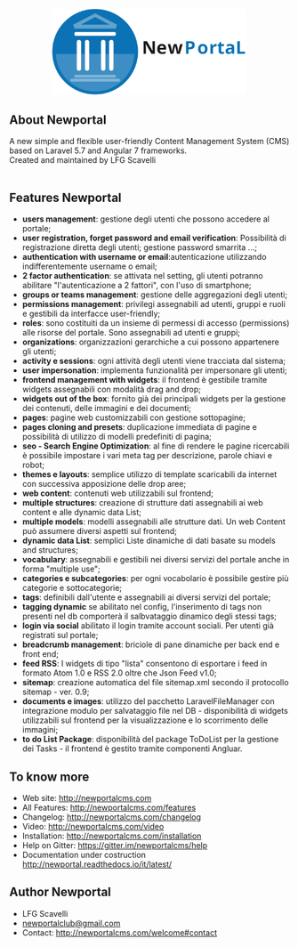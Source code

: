 <p align="center"><img src="./logonewportal.svg" width="350"></p>

## About Newportal

A new simple and flexible user-friendly Content Management System (CMS) based on Laravel 5.7 and Angular 7 frameworks.<br /> 
Created and maintained by LFG Scavelli<br /><br />

## Features Newportal

- **users management**: gestione degli utenti che possono accedere al portale;
- **user registration, forget password and email verification**: Possibilità di registrazione diretta degli utenti; gestione password smarrita ...;
- **authentication with username or email**:autenticazione utilizzando indifferentemente username o email;
- **2 factor authentication**: se attivata nel setting, gli utenti potranno abilitare "l'autenticazione a 2 fattori", con l'uso di smartphone;
- **groups or teams management**: gestione delle aggregazioni degli utenti;
- **permissions management**: privilegi assegnabili ad utenti, gruppi e ruoli e gestibili da interfacce user-friendly;
- **roles**: sono costituiti da un insieme di permessi di accesso (permissions) alle risorse del portale. Sono assegnabili ad utenti e gruppi;
- **organizations**: organizzazioni gerarchiche a cui possono appartenere gli utenti;
- **activity e sessions**: ogni attività degli utenti viene tracciata dal sistema;
- **user impersonation**: implementa funzionalità per impersonare gli utenti;
- **frontend management with widgets**: il frontend è gestibile tramite widgets assegnabili con modalità drag and drop;
- **widgets out of the box**: fornito già dei principali widgets per la gestione dei contenuti, delle immagini e dei documenti;
- **pages**: pagine web customizzabili con gestione sottopagine;
- **pages cloning and presets**: duplicazione immediata di pagine e possibilità di utilizzo di modelli predefiniti di pagina;
- **seo - Search Engine Optimization**: al fine di rendere le pagine ricercabili è possibile impostare i vari meta tag per descrizione, parole chiavi e robot;
- **themes e layouts**: semplice utilizzo di template scaricabili da internet con successiva apposizione delle drop aree;
- **web content**: contenuti web utilizzabili sul frontend;
- **multiple structures**: creazione di strutture dati assegnabili ai web content e alle dynamic data List;
- **multiple models**: modelli assegnabili alle strutture dati. Un web Content può assumere diversi aspetti sul frontend;
- **dynamic data List**: semplici Liste dinamiche di dati basate su models and structures;
- **vocabulary**: assegnabili e gestibili nei diversi servizi del portale anche in forma "multiple use";
- **categories e subcategories**: per ogni vocabolario è possibile gestire più categorie e sottocategorie;
- **tags**: definibili dall'utente e assegnabili ai diversi servizi del portale;
- **tagging dynamic** se abilitato nel config, l'inserimento di tags non presenti nel db comporterà il salbvataggio dinamico degli stessi tags;
- **login via social** abilitato il login tramite account sociali. Per utenti già registrati sul portale;
- **breadcrumb management**: briciole di pane dinamiche per back end e front end;
- **feed RSS**: I widgets di tipo "lista" consentono di esportare i feed in formato Atom 1.0 e RSS 2.0 oltre che Json Feed v1.0;
- **sitemap**: creazione automatica del file sitemap.xml secondo il protocollo sitemap - ver. 0.9;
- **documents e images**: utilizzo del pacchetto LaravelFileManager con integrazione modulo per salvataggio file nel DB - disponibilità di widgets utilizzabili sul frontend per la visualizzazione e lo scorrimento delle immagini;
- **to do List Package**: disponibilità del package ToDoList per la gestione dei Tasks - il frontend è gestito tramite componenti Angluar.

## To know more

- Web site: http://newportalcms.com<br />
- All Features: http://newportalcms.com/features<br />
- Changelog: http://newportalcms.com/changelog<br />
- Video: http://newportalcms.com/video<br />
- Installation: http://newportalcms.com/installation<br />
- Help on Gitter: https://gitter.im/newportalcms/help<br />
- Documentation under costruction http://newportal.readthedocs.io/it/latest/

## Author Newportal

- LFG Scavelli
- newportalclub@gmail.com
- Contact: http://newportalcms.com/welcome#contact